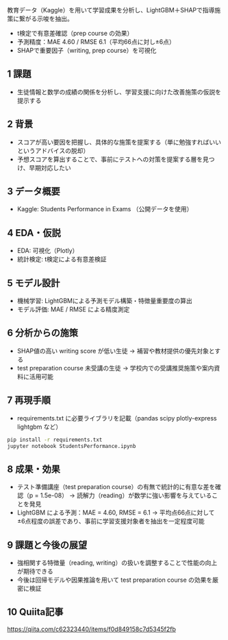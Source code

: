 教育データ（Kaggle）を用いて学習成果を分析し、LightGBM＋SHAPで指導施策に繋がる示唆を抽出。

- t検定で有意差確認（prep course の効果）
- 予測精度：MAE 4.60 / RMSE 6.1（平均66点に対し±6点） 
- SHAPで重要因子（writing, prep course）を可視化

## 1  課題
- 生徒情報と数学の成績の関係を分析し、学習支援に向けた改善施策の仮説を提示する

## 2  背景
- スコアが高い要因を把握し、具体的な施策を提案する（単に勉強すればいいというアドバイスの脱却）
- 予想スコアを算出することで、事前にテストへの対策を提案する層を見つけ、早期対応したい
  
## 3  データ概要
- Kaggle: Students Performance in Exams
（公開データを使用）

## 4  EDA・仮説
- EDA: 可視化（Plotly）
- 統計検定: t検定による有意差検証

## 5  モデル設計
- 機械学習: LightGBMによる予測モデル構築・特徴量重要度の算出
- モデル評価: MAE / RMSE による精度測定
 
## 6  分析からの施策
- SHAP値の高い writing score が低い生徒 → 補習や教材提供の優先対象とする
- test preparation course 未受講の生徒 → 学校内での受講推奨施策や案内資料に活用可能

## 7  再現手順
- requirements.txt に必要ライブラリを記載（pandas scipy plotly-express lightgbm など）

```bash
pip install -r requirements.txt
jupyter notebook StudentsPerformance.ipynb
```

## 8  成果・効果
- テスト準備講座（test preparation course）の有無で統計的に有意な差を確認（p = 1.5e-08）
→ 読解力（reading）が数学に強い影響を与えていることを発見
- LightGBM による予測：MAE = 4.60, RMSE = 6.1
→ 平均点66点に対して ±6点程度の誤差であり、事前に学習支援対象者を抽出を一定程度可能

## 9  課題と今後の展望
- 強相関する特徴量（reading, writing）の扱いを調整することで性能の向上が期待できる
- 今後は回帰モデルや因果推論を用いて test preparation course の効果を厳密に検証

## 10  Quiita記事 
https://qiita.com/c62323440/items/f0d849158c7d5345f2fb